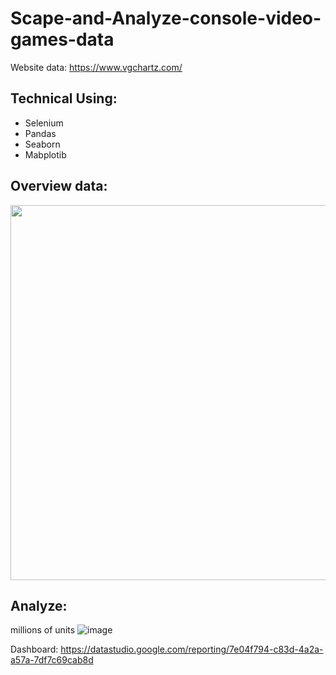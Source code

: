 # Scape-and-Analyze-console-video-games-data
Website data: https://www.vgchartz.com/
## Technical Using:
  + Selenium
  + Pandas
  + Seaborn
  + Mabplotib
  
## Overview data:
<img src="https://user-images.githubusercontent.com/85773711/135377845-b53e4564-01ff-486a-bdb6-7e62d78ebe62.png" width="600" height="600" align="center"/>
<!-- ![image](https://user-images.githubusercontent.com/85773711/135377845-b53e4564-01ff-486a-bdb6-7e62d78ebe62.png) -->

## Analyze:
  millions of units
![image](https://user-images.githubusercontent.com/85773711/135628371-9d27b3b9-85fb-45c7-aa98-bb92998a6dd6.png)


Dashboard: https://datastudio.google.com/reporting/7e04f794-c83d-4a2a-a57a-7df7c69cab8d
